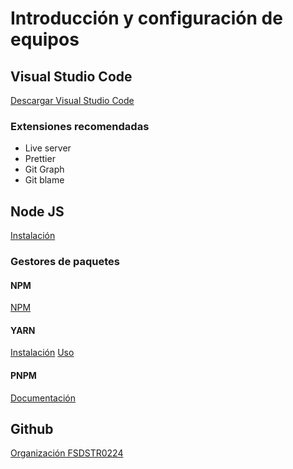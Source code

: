 # Introducción y configuración de equipos

## Visual Studio Code

[Descargar Visual Studio Code](https://code.visualstudio.com/)

### Extensiones recomendadas

-   Live server
-   Prettier
-   Git Graph
-   Git blame

## Node JS

[Instalación](https://nodejs.org/)

### Gestores de paquetes

#### NPM

[NPM](https://www.npmjs.com/)

#### YARN

[Instalación](https://classic.yarnpkg.com/lang/en/docs/install/#mac-stable)
[Uso](https://classic.yarnpkg.com/en/docs/usage)

#### PNPM

[Documentación](https://pnpm.io/)

## Github

[Organización FSDSTR0224](https://github.com/orgs/FSD0224STR/)
